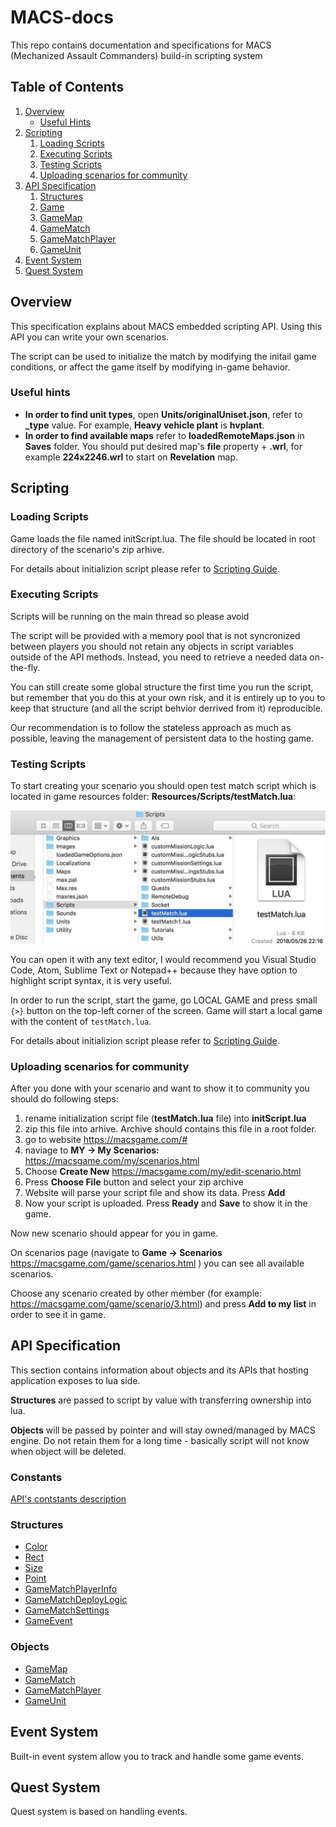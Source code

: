 # MACS-docs

This repo contains documentation and specifications for MACS (Mechanized Assault Commanders) build-in scripting system

## Table of Contents
1. [Overview](#Overview)
    - [Useful Hints](#Useful-hints)
2. [Scripting](#Scripting)
    1. [Loading Scripts](#Loading-Scripts)
    2. [Executing Scripts](#Executing-Scripts)
    3. [Testing Scripts](#Testing-Scripts)
    4. [Uploading scenarios for community](#Uploading-scenarios-for-community)
2. [API Specification](#API-Specification)
    1. [Structures](#Structures)
    2. [Game](#Game)
    3. [GameMap](#GameMap)
    4. [GameMatch](#GameMatch)
    5. [GameMatchPlayer](#GameMatchPlayer)
    6. [GameUnit](#GameUnit)
3. [Event System](#Event-System)
4. [Quest System](#Quest-System)

## Overview

This specification explains about MACS embedded scripting API. Using this API you can write your own scenarios.

The script can be used to initialize the match by modifying the initail game conditions, or affect the game itself by modifying in-game behavior.

### Useful hints

- **In order to find unit types**, open **Units/originalUniset.json**, refer to **_type** value. For example, **Heavy vehicle plant** is **hvplant**.
- **In order to find available maps** refer to **loadedRemoteMaps.json** in **Saves** folder. You should put desired map's **file** property + **.wrl**, for example **224x2246.wrl** to start on **Revelation** map.

## Scripting

### Loading Scripts

Game loads the file named initScript.lua. The file should be located in root directory of the scenario's zip arhive.

For details about initializion script please refer to [Scripting Guide](Guides/Scripting.md).

### Executing Scripts

Scripts will be running on the main thread so please avoid 

The script will be provided with a memory pool that is not syncronized between players you should not retain any objects in script variables outside of the API methods. Instead, you need to retrieve a needed data on-the-fly.

You can still create some global structure the first time you run the script, but remember that you do this at your own risk, and it is entirely up to you to keep that structure (and all the script behvior derrived from it) reproducible.

Our recommendation is to follow the stateless approach as much as possible, leaving the management of persistent data to the hosting game.

### Testing Scripts

To start creating your scenario you should open test match script which is located in game resources folder: **Resources/Scripts/testMatch.lua**:

 ![](Images/initScript1.jpg) 

You can open it with any text editor, I would recommend you Visual Studio Code, Atom, Sublime Text or Notepad++ because they have option to highlight script syntax, it is very useful.

In order to run the script, start the game, go LOCAL GAME and press small `{>}` button on the top-left corner of the screen. Game will start a local game with the content of `testMatch.lua`.

For details about initializion script please refer to [Scripting Guide](Guides/Scripting.md).

### Uploading scenarios for community

After you done with your scenario and want to show it to community you should do following steps:

1. rename initialization script file (**testMatch.lua** file) into **initScript.lua**
2. zip this file into arhive. Archive should contains this file in a root folder.
3. go to website https://macsgame.com/#
4. naviage to **MY -> My Scenarios:** https://macsgame.com/my/scenarios.html
5. Choose **Create New** https://macsgame.com/my/edit-scenario.html
6. Press **Choose File** button and select your zip archive
7. Website will parse your script file and show its data. Press **Add**
8. Now your script is uploaded. Press **Ready** and **Save** to show it in the game.

Now new scenario should appear for you in game.

On scenarios page (navigate to **Game -> Scenarios** https://macsgame.com/game/scenarios.html ) you can see all available scenarios. 

Choose any scenario created by other member (for example: https://macsgame.com/game/scenario/3.html) and press **Add to my list**  in order to see it in game.

## API Specification

This section contains information about objects and its APIs that hosting application exposes to lua side. 

**Structures** are passed to script by value with transferring ownership into lua.

**Objects** will be passed by pointer and will stay owned/managed by MACS engine. Do not retain them for a long time - basically script will not know when object will be deleted.

### Constants

[API's contstants description](API/Constants.md)

### Structures

- [Color](API/Structures.md##Color)
- [Rect](API/Structures.md##Rect)
- [Size](API/Structures.md##Size)
- [Point](API/Structures.md##Point)
- [GameMatchPlayerInfo](API/GameMatchPlayerInfo.md)
- [GameMatchDeployLogic](API/GameMatchDeployLogic.md)
- [GameMatchSettings](API/GameMatchSettings.md)
- [GameEvent](API/GameEvent.md)

### Objects

- [GameMap](API/GameMap.md)
- [GameMatch](API/GameMatch.md)
- [GameMatchPlayer](API/GameMatchPlayer.md)
- [GameUnit](API/GameUnit.md)

## Event System

Built-in event system allow you to track and handle some game events.

## Quest System

Quest system is based on handling events.
